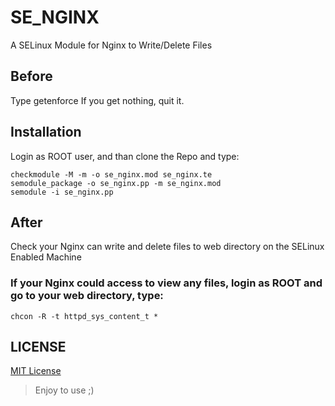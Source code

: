 # SE_NGINX
A SELinux Module for Nginx to Write/Delete Files

## Before
Type
    getenforce
If you get nothing, quit it.

## Installation
Login as ROOT user, and than clone the Repo and type:

    checkmodule -M -m -o se_nginx.mod se_nginx.te
    semodule_package -o se_nginx.pp -m se_nginx.mod
    semodule -i se_nginx.pp

## After
Check your Nginx can write and delete files to web directory on the SELinux Enabled Machine
### If your Nginx could access to view any files, login as ROOT and go to your web directory, type:

    chcon -R -t httpd_sys_content_t *


## LICENSE
[MIT License](LICENSE)
> Enjoy to use ;)
